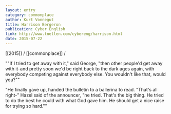 ```yaml
---
layout: entry
category: commonplace
author: Kurt Vonnegut
title: Harrison Bergeron
publication: Cyber English
link: http://www.tnellen.com/cybereng/harrison.html
date: 2015-07-22
---
```


[[2015]] / [[commonplace]] / 

""If I tried to get away with it," said George, "then other people'd get away with it-and pretty soon we'd be right back to the dark ages again, with everybody competing against everybody else. You wouldn't like that, would you?""
 
"He finally gave up, handed the bulletin to a ballerina to read. "That's all right-" Hazel said of the announcer, "he tried. That's the big thing. He tried to do the best he could with what God gave him. He should get a nice raise for trying so hard.""
